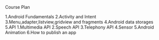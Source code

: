Course Plan

1.Android Fundamentals
2.Activity and Intent
3.Menu,adapter,listview,gridview and fragments
4.Android data storages
5.API
     1.Multimedia API
     2.Speech API
     3.Telephony API
     4.Sensor
     5.Android Animation
6.How to publish an app
